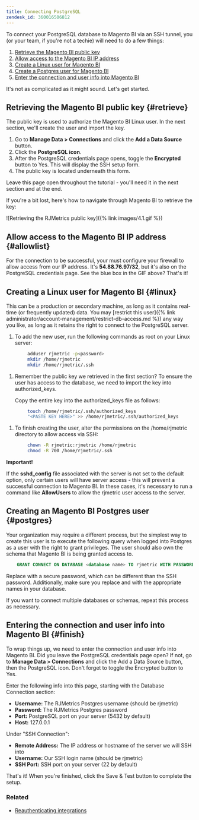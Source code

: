 ```yaml
---
title: Connecting PostgreSQL
zendesk_id: 360016506812
---
```


To connect your PostgreSQL database to Magento BI via an SSH tunnel, you (or your team, if you\'re not a techie) will need to do a few things:

1. [Retrieve the Magento BI public key](#retrieve)
1. [Allow access to the Magento BI IP address](#allowlist)
1. [Create a Linux user for Magento BI ](#linux)
1. [Create a Postgres user for Magento BI ](#postgres)
1. [Enter the connection and user info into Magento BI](#finish)

It\'s not as complicated as it might sound. Let\'s get started.

## Retrieving the Magento BI public key {#retrieve}

The public key is used to authorize the Magento BI Linux user. In the next section, we\'ll create the user and import the key.

1. Go to **Manage Data &gt; Connections** and click the **Add a Data Source** button.
1. Click the **PostgreSQL icon**.
1. After the PostgreSQL credentials page opens, toggle the **Encrypted** button to Yes. This will display the SSH setup form.
1. The public key is located underneath this form.

Leave this page open throughout the tutorial - you\'ll need it in the next section and at the end.

If you\'re a bit lost, here\'s how to navigate through Magento BI to retrieve the key:

![Retrieving the RJMetrics public key]({% link images/4.1.gif %})

## Allow access to the Magento BI IP address {#allowlist}

For the connection to be successful, your must configure your firewall to allow access from our IP address. It\'s **54.88.76.97/32**, but it\'s also on the PostgreSQL credentials page. See the blue box in the GIF above? That\'s it!

## Creating a Linux user for Magento BI {#linux}

This can be a production or secondary machine, as long as it contains real-time (or frequently updated) data. You may [restrict this user]({% link administrator/account-management/restrict-db-access.md %}) any way you like, as long as it retains the right to connect to the PostgreSQL server.

1. To add the new user, run the following commands as root on your Linux server:

```bash
        adduser rjmetric -p<password>
        mkdir /home/rjmetric
        mkdir /home/rjmetric/.ssh
```

1. Remember the public key we retrieved in the first section? To ensure the user has access to the database, we need to import the key into authorized\_keys.

     Copy the entire key into the authorized\_keys file as follows:

```bash
        touch /home/rjmetric/.ssh/authorized_keys
        "<PASTE KEY HERE>" >> /home/rjmetric/.ssh/authorized_keys
```

1. To finish creating the user, alter the permissions on the /home/rjmetric directory to allow access via SSH:

```bash
        chown -R rjmetric:rjmetric /home/rjmetric
        chmod -R 700 /home/rjmetric/.ssh
```

**Important!**

If the **sshd\_config** file associated with the server is not set to the default option, only certain users will have server access - this will prevent a successful connection to Magento BI. In these cases, it\'s necessary to run a command like **AllowUsers** to allow the rjmetric user access to the server.

## Creating an Magento BI Postgres user {#postgres}

Your organization may require a different process, but the simplest way to create this user is to execute the following query when logged into Postgres as a user with the right to grant privileges. The user should also own the schema that Magento BI is being granted access to.

```sql
    GRANT CONNECT ON DATABASE <database name> TO rjmetric WITH PASSWORD <secure password>;GRANT USAGE ON SCHEMA <schema name> TO rjmetric;GRANT SELECT ON ALL TABLES IN SCHEMA <schema name> TO rjmetric;ALTER DEFAULT PRIVILEGES IN SCHEMA <schema name> GRANT SELECT ON TABLES TO rjmetric;
```

Replace *<secure password>* with a secure password, which can be different than the SSH password. Additionally, make sure you replace *<database name>* and *<schema name>* with the appropriate names in your database.

If you want to connect multiple databases or schemas, repeat this process as necessary.

## Entering the connection and user info into Magento BI {#finish}

To wrap things up, we need to enter the connection and user info into Magento BI. Did you leave the PostgreSQL credentials page open? If not, go to **Manage Data > Connections** and click the Add a Data Source button, then the PostgreSQL icon. Don\'t forget to toggle the Encrypted button to Yes.

Enter the following info into this page, starting with the Database Connection section:

* **Username:** The RJMetrics Postgres username (should be rjmetric)
* **Password:** The RJMetrics Postgres password
* **Port:** PostgreSQL port on your server (5432 by default)
* **Host:** 127.0.0.1

Under \"SSH Connection\":

* **Remote Address:** The IP address or hostname of the server we will SSH into
* **Username:** Our SSH login name (should be rjmetric)
* **SSH Port:** SSH port on your server (22 by default)

That\'s it! When you\'re finished, click the Save & Test button to complete the setup.

### Related

* [Reauthenticating integrations](https://support.magento.com/hc/en-us/articles/360016733151)

